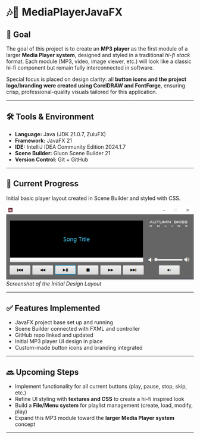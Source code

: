 # 🎶📀 MediaPlayerJavaFX  

## 📌 Goal  
The goal of this project is to create an **MP3 player** as the first module of a larger **Media Player system**, designed and styled in a traditional *hi-fi stack* format. Each module (MP3, video, image viewer, etc.) will look like a classic hi-fi component but remain fully interconnected in software.  

Special focus is placed on design clarity: all **button icons and the project logo/branding were created using CorelDRAW and FontForge**, ensuring crisp, professional-quality visuals tailored for this application.  

---

## 🛠 Tools & Environment  
- **Language:** Java (JDK 21.0.7, ZuluFX)  
- **Framework:** JavaFX 21  
- **IDE:** IntelliJ IDEA Community Edition 2024.1.7  
- **Scene Builder:** Gluon Scene Builder 21  
- **Version Control:** Git + GitHub  

---

## 📸 Current Progress  
Initial basic player layout created in Scene Builder and styled with CSS.  

![Initial Design Layout](images/Basic%20Player%20layouty.PNG)  
*Screenshot of the Initial Design Layout*  

---

## ✅ Features Implemented  
- JavaFX project base set up and running  
- Scene Builder connected with FXML and controller  
- GitHub repo linked and updated  
- Initial MP3 player UI design in place  
- Custom-made button icons and branding integrated  

---

## 🔜 Upcoming Steps  
- Implement functionality for all current buttons (play, pause, stop, skip, etc.)  
- Refine UI styling with **textures and CSS** to create a hi-fi inspired look  
- Build a **File/Menu system** for playlist management (create, load, modify, play)  
- Expand this MP3 module toward the **larger Media Player system** concept  

---
